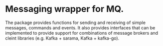 # Messaging wrapper for MQ.

The package provides functions for sending and receiving of simple messages, commands and events. 
It also provides interfaces that can be implemented to provide support for combinations of message 
brokers and cleint libraries (e.g. Kafka + sarama, Kafka + kafka-go).